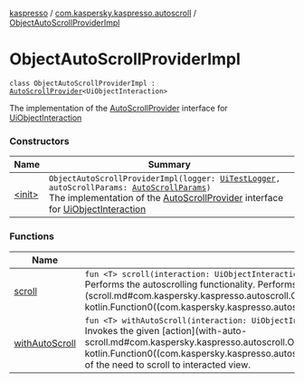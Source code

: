 [kaspresso](../../index.md) / [com.kaspersky.kaspresso.autoscroll](../index.md) / [ObjectAutoScrollProviderImpl](./index.md)

# ObjectAutoScrollProviderImpl

`class ObjectAutoScrollProviderImpl : `[`AutoScrollProvider`](../-auto-scroll-provider/index.md)`<UiObjectInteraction>`

The implementation of the [AutoScrollProvider](../-auto-scroll-provider/index.md) interface for [UiObjectInteraction](#)

### Constructors

| Name | Summary |
|---|---|
| [&lt;init&gt;](-init-.md) | `ObjectAutoScrollProviderImpl(logger: `[`UiTestLogger`](../../com.kaspersky.kaspresso.logger/-ui-test-logger.md)`, autoScrollParams: `[`AutoScrollParams`](../../com.kaspersky.kaspresso.params/-auto-scroll-params/index.md)`)`<br>The implementation of the [AutoScrollProvider](../-auto-scroll-provider/index.md) interface for [UiObjectInteraction](#) |

### Functions

| Name | Summary |
|---|---|
| [scroll](scroll.md) | `fun <T> scroll(interaction: UiObjectInteraction, action: () -> `[`T`](scroll.md#T)`, cachedError: `[`Throwable`](https://kotlinlang.org/api/latest/jvm/stdlib/kotlin/-throwable/index.html)`): `[`T`](scroll.md#T)<br>Performs the autoscrolling functionality. Performs scroll and re-invokes the given [action](scroll.md#com.kaspersky.kaspresso.autoscroll.ObjectAutoScrollProviderImpl$scroll(com.kaspersky.components.kautomator.intercept.interaction.UiObjectInteraction, kotlin.Function0((com.kaspersky.kaspresso.autoscroll.ObjectAutoScrollProviderImpl.scroll.T)), kotlin.Throwable)/action). |
| [withAutoScroll](with-auto-scroll.md) | `fun <T> withAutoScroll(interaction: UiObjectInteraction, action: () -> `[`T`](with-auto-scroll.md#T)`): `[`T`](with-auto-scroll.md#T)<br>Invokes the given [action](with-auto-scroll.md#com.kaspersky.kaspresso.autoscroll.ObjectAutoScrollProviderImpl$withAutoScroll(com.kaspersky.components.kautomator.intercept.interaction.UiObjectInteraction, kotlin.Function0((com.kaspersky.kaspresso.autoscroll.ObjectAutoScrollProviderImpl.withAutoScroll.T)))/action) and calls [scroll](scroll.md) if it fails. Helps in cases when test fails because of the need to scroll to interacted view. |
